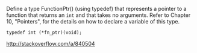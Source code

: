 Define a type FunctionPtr() (using typedef) that represents a pointer to a 
function that returns an <code>int</code> and that takes no arguments. Refer 
to Chapter 10, "Pointers", for the details on how to declare a variable of 
this type.

	typedef int (*fn_ptr)(void);

http://stackoverflow.com/a/840504
